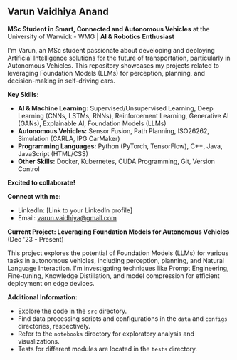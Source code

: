 ## Varun Vaidhiya Anand

**MSc Student in Smart, Connected and Autonomous Vehicles** at the University of Warwick - WMG  | **AI & Robotics Enthusiast**

I'm Varun, an MSc student passionate about developing and deploying Artificial Intelligence solutions for the future of transportation, particularly in Autonomous Vehicles.  This repository showcases my projects related to leveraging Foundation Models (LLMs) for perception, planning, and decision-making in self-driving cars.

**Key Skills:**

* **AI & Machine Learning:** Supervised/Unsupervised Learning, Deep Learning (CNNs, LSTMs, RNNs), Reinforcement Learning, Generative AI (GANs), Explainable AI, Foundation Models (LLMs)
* **Autonomous Vehicles:**  Sensor Fusion, Path Planning,  ISO26262, Simulation (CARLA, IPG CarMaker)
* **Programming Languages:** Python (PyTorch, TensorFlow), C++, Java, JavaScript (HTML/CSS)
* **Other Skills:** Docker, Kubernetes, CUDA Programming, Git, Version Control

**Excited to collaborate!**

**Connect with me:**

* LinkedIn: [Link to your LinkedIn profile]
* Email: varun.vaidhiya@gmail.com

**Current Project: Leveraging Foundation Models for Autonomous Vehicles** (Dec '23 - Present)

This project explores the potential of Foundation Models (LLMs) for various tasks in autonomous vehicles, including perception, planning, and Natural Language Interaction. I'm investigating techniques like Prompt Engineering, Fine-tuning, Knowledge Distillation, and model compression for efficient deployment on edge devices.

**Additional Information:**

* Explore the code in the `src` directory.
* Find data processing scripts and configurations in the `data` and `configs` directories, respectively.
* Refer to the `notebooks` directory for exploratory analysis and visualizations.
* Tests for different modules are located in the `tests` directory.
